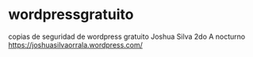 # wordpressgratuito
copias de seguridad de wordpress gratuito 
Joshua Silva
2do A nocturno 
https://joshuasilvaorrala.wordpress.com/
